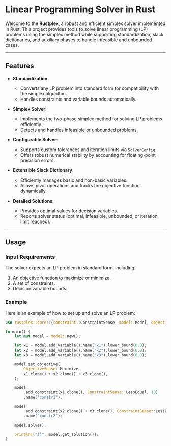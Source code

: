 # Linear Programming Solver in Rust

Welcome to the **Rustplex**, a robust and efficient simplex solver implemented in Rust. This project provides tools to solve linear programming (LP) problems using the simplex method while supporting standardization, slack dictionaries, and auxiliary phases to handle infeasible and unbounded cases.

---

## Features

- **Standardization**:

  - Converts any LP problem into standard form for compatibility with the simplex algorithm.
  - Handles constraints and variable bounds automatically.

- **Simplex Solver**:

  - Implements the two-phase simplex method for solving LP problems efficiently.
  - Detects and handles infeasible or unbounded problems.

- **Configurable Solver**:

  - Supports custom tolerances and iteration limits via `SolverConfig`.
  - Offers robust numerical stability by accounting for floating-point precision errors.

- **Extensible Slack Dictionary**:

  - Efficiently manages basic and non-basic variables.
  - Allows pivot operations and tracks the objective function dynamically.

- **Detailed Solutions**:
  - Provides optimal values for decision variables.
  - Reports solver status (optimal, infeasible, unbounded, or iteration limit reached).

---

## Usage

### Input Requirements

The solver expects an LP problem in standard form, including:

1. An objective function to maximize or minimize.
2. A set of constraints.
3. Decision variable bounds.

### Example

Here is an example of how to set up and solve an LP problem:

```rust
use rustplex::core::{constraint::ConstraintSense, model::Model, objective::ObjectiveSense};

fn main() {
    let mut model = Model::new();

    let x1 = model.add_variable().name("x1").lower_bound(0.0);
    let x2 = model.add_variable().name("x2").lower_bound(0.0);
    let x3 = model.add_variable().name("x3").lower_bound(0.0);

    model.set_objective(
        ObjectiveSense::Maximize,
        x1.clone() + x2.clone() + x3.clone(),
    );

    model
        .add_constraint(x1.clone(), ConstraintSense::LessEqual, 10)
        .name("constr1");

    model
        .add_constraint(x2.clone() + x3.clone(), ConstraintSense::LessEqual, 5)
        .name("constr2");

    model.solve();

    println!("{}", model.get_solution());
}
```

